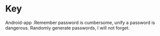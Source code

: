 # Key
Android-app .Remember password is cumbersome, unify a password is dangerous. Randomly generate passwords, I will not forget.

